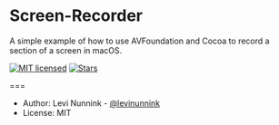 # Screen-Recorder

A simple example of how to use AVFoundation and Cocoa to record a section of a screen in macOS.

[![MIT licensed](https://img.shields.io/badge/license-MIT-blue.svg)](https://raw.githubusercontent.com/levinunnink/Screen-Recorder/master/LICENSE)
[![Stars](https://img.shields.io/github/stars/levinunnink/Screen-Recorder.svg?style=social&label=Star&maxAge=3600)](https://github.com/levinunnink/Screen-Recorder/stargazers)

===

- Author: Levi Nunnink - [@levinunnink](https://github.com/levinunnink)
- License: MIT